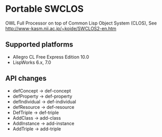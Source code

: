 Portable SWCLOS
======

OWL Full Processor on top of Common Lisp Object System (CLOS), See http://www-kasm.nii.ac.jp/~koide/SWCLOS2-en.htm

## Supported platforms

* Allegro CL Free Express Edition 10.0
* LispWorks 6.x, 7.0

## API changes

* defConcept &rarr; def-concept
* defProperty &rarr; def-property
* defIndividual &rarr; def-individual
* defResource &rarr; def-resource
* DefTriple &rarr; def-triple
* AddClass &rarr; add-class
* AddInstance &rarr; add-instance
* AddTriple &rarr; add-triple
